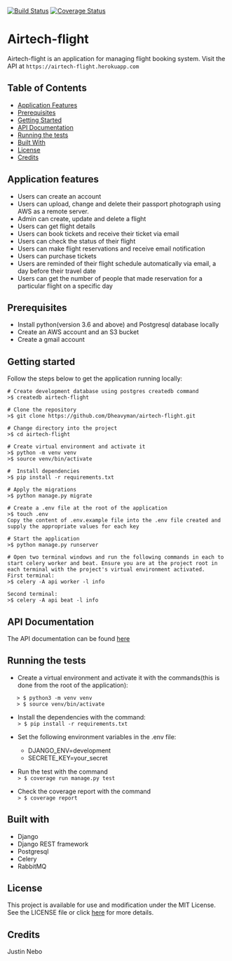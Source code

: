 [![Build Status](https://travis-ci.com/Dheavyman/airtech-flight.svg?branch=develop)](https://travis-ci.com/Dheavyman/airtech-flight)
[![Coverage Status](https://coveralls.io/repos/github/Dheavyman/airtech-flight/badge.svg?branch=develop)](https://coveralls.io/github/Dheavyman/airtech-flight?branch=develop)

# Airtech-flight
Airtech-flight is an application for managing flight booking system. Visit the API at `https://airtech-flight.herokuapp.com`

## Table of Contents
- [Application Features](#application-features)
- [Prerequisites](#prerequisites)
- [Getting Started](#getting-started)
- [API Documentation](#api-documentation)
- [Running the tests](#running-the-tests)
- [Built With](#built-with)
- [License](#license)
- [Credits](#credits)

## Application features
* Users can create an account
* Users can upload, change and delete their passport photograph using AWS as a remote server.
* Admin can create, update and delete a flight
* Users can get flight details
* Users can book tickets and receive their ticket via email
* Users can check the status of their flight
* Users can make flight reservations and receive email notification
* Users can purchase tickets
* Users are reminded of their flight schedule automatically via email, a day before their travel date
* Users can get the number of people that made reservation for a particular flight on a specific day

## Prerequisites
* Install python(version 3.6 and above) and Postgresql database locally
* Create an AWS account and an S3 bucket
* Create a gmail account

## Getting started
Follow the steps below to get the application running locally:
```
# Create development database using postgres createdb command
>$ createdb airtech-flight

# Clone the repository
>$ git clone https://github.com/Dheavyman/airtech-flight.git

# Change directory into the project
>$ cd airtech-flight

# Create virtual environment and activate it
>$ python -m venv venv
>$ source venv/bin/activate

#  Install dependencies
>$ pip install -r requirements.txt

# Apply the migrations
>$ python manage.py migrate

# Create a .env file at the root of the application
>$ touch .env
Copy the content of .env.example file into the .env file created and supply the appropriate values for each key

# Start the application
>$ python manage.py runserver

# Open two terminal windows and run the following commands in each to start celery worker and beat. Ensure you are at the project root in each terminal with the project's virtual environment activated.
First terminal:
>$ celery -A api worker -l info

Second terminal:
>$ celery -A api beat -l info
```

## API Documentation
The API documentation can be found [here](https://documenter.getpostman.com/view/4545805/S1EJY1y2)

## Running the tests
* Create a virtual environment and activate it with the commands(this is done from the root of the application):  
```
   > $ python3 -m venv venv
   > $ source venv/bin/activate
```
* Install the dependencies with the command:  
`> $ pip install -r requirements.txt`
* Set the following environment variables in the .env file:  
  * DJANGO_ENV=development
  * SECRETE_KEY=your_secret

* Run the test with the command  
`> $ coverage run manage.py test`

* Check the coverage report with the command  
`> $ coverage report`

## Built with
* Django
* Django REST framework
* Postgresql
* Celery
* RabbitMQ

## License
This project is available for use and modification under the MIT License. See the LICENSE file or click [here](https://github.com/Dheavyman/airtech-flight/blob/develop/LICENSE.md) for more details.

## Credits
Justin Nebo
